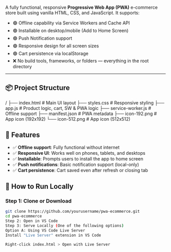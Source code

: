 A fully functional, responsive **Progressive Web App (PWA)** e-commerce store built using vanilla HTML, CSS, and JavaScript. It supports:

- 🟢 Offline capability via Service Workers and Cache API  
- 🟢 Installable on desktop/mobile (Add to Home Screen)  
- 🟢 Push Notification support  
- 🟢 Responsive design for all screen sizes  
- 🟢 Cart persistence via localStorage  
- ❌ No build tools, frameworks, or folders — everything in the root directory

---

## 📦 Project Structure
/
├── index.html # Main UI layout
├── styles.css # Responsive styling
├── app.js # Product logic, cart, SW & PWA logic
├── service-worker.js # Offline support
├── manifest.json # PWA metadata
├── icon-192.png # App icon (192x192)
└── icon-512.png # App icon (512x512)

## 🚀 Features

- ✅ **Offline support**: Fully functional without internet
- ✅ **Responsive UI**: Works well on phones, tablets, and desktops
- ✅ **Installable**: Prompts users to install the app to home screen
- ✅ **Push notifications**: Basic notification support (local-only)
- ✅ **Cart persistence**: Cart saved even after refresh or closing tab

## 🧰 How to Run Locally

### Step 1: Clone or Download
```bash
git clone https://github.com/yourusername/pwa-ecommerce.git
cd pwa-ecommerce
Step 2: Open in VS Code
Step 3: Serve Locally (One of the following options)
Option A: Using VS Code Live Server
Install "Live Server" extension in VS Code

Right-click index.html > Open with Live Server
